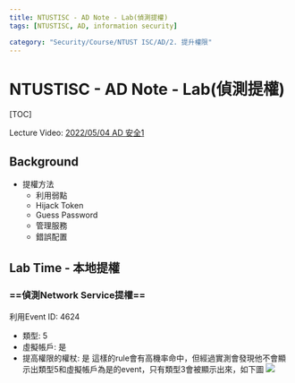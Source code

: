 ```yaml
---
title: NTUSTISC - AD Note - Lab(偵測提權)
tags: [NTUSTISC, AD, information security]

category: "Security/Course/NTUST ISC/AD/2. 提升權限"
---
```


# NTUSTISC - AD Note - Lab(偵測提權)
[TOC]

Lecture Video: [2022/05/04 AD 安全1](https://youtu.be/Cv2gNQkDM8Q?si=M0LV3dBCMCOy58LN&t=3600)

## Background
* 提權方法
    * 利用弱點
    * Hijack Token
    * Guess Password
    * 管理服務
    * 錯誤配置
## Lab Time - 本地提權
### ==偵測Network Service提權==
利用Event ID: 4624
* 類型: 5
* 虛擬帳戶: 是
* 提高權限的權杖: 是
這樣的rule會有高機率命中，但經過實測會發現他不會顯示出類型5和虛擬帳戶為是的event，只有類型3會被顯示出來，如下圖
![](https://hackmd.io/_uploads/ryoW9NfC3.png)